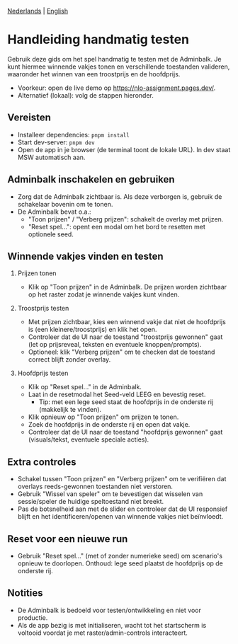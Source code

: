 [Nederlands](MANUAL_TESTING.nl.md) | [English](MANUAL_TESTING.md)

# Handleiding handmatig testen

Gebruik deze gids om het spel handmatig te testen met de Adminbalk. Je kunt hiermee winnende vakjes tonen en verschillende toestanden valideren, waaronder het winnen van een troostprijs en de hoofdprijs.

- Voorkeur: open de live demo op https://nlo-assignment.pages.dev/.
- Alternatief (lokaal): volg de stappen hieronder.

## Vereisten
- Installeer dependencies: `pnpm install`
- Start dev-server: `pnpm dev`
- Open de app in je browser (de terminal toont de lokale URL). In dev staat MSW automatisch aan.

## Adminbalk inschakelen en gebruiken
- Zorg dat de Adminbalk zichtbaar is. Als deze verborgen is, gebruik de schakelaar bovenin om te tonen.
- De Adminbalk bevat o.a.:
  - "Toon prijzen" / "Verberg prijzen": schakelt de overlay met prijzen.
  - "Reset spel…": opent een modal om het bord te resetten met optionele seed.

## Winnende vakjes vinden en testen
1) Prijzen tonen
   - Klik op "Toon prijzen" in de Adminbalk. De prijzen worden zichtbaar op het raster zodat je winnende vakjes kunt vinden.

2) Troostprijs testen
   - Met prijzen zichtbaar, kies een winnend vakje dat niet de hoofdprijs is (een kleinere/troostprijs) en klik het open.
   - Controleer dat de UI naar de toestand "troostprijs gewonnen" gaat (let op prijsreveal, teksten en eventuele knoppen/prompts).
   - Optioneel: klik "Verberg prijzen" om te checken dat de toestand correct blijft zonder overlay.

3) Hoofdprijs testen
   - Klik op "Reset spel…" in de Adminbalk.
   - Laat in de resetmodal het Seed-veld LEEG en bevestig reset.
     - Tip: met een lege seed staat de hoofdprijs in de onderste rij (makkelijk te vinden).
   - Klik opnieuw op "Toon prijzen" om prijzen te tonen.
   - Zoek de hoofdprijs in de onderste rij en open dat vakje.
   - Controleer dat de UI naar de toestand "hoofdprijs gewonnen" gaat (visuals/tekst, eventuele speciale acties).

## Extra controles
- Schakel tussen "Toon prijzen" en "Verberg prijzen" om te verifiëren dat overlays reeds-gewonnen toestanden niet verstoren.
- Gebruik "Wissel van speler" om te bevestigen dat wisselen van sessie/speler de huidige speltoestand niet breekt.
- Pas de botsnelheid aan met de slider en controleer dat de UI responsief blijft en het identificeren/openen van winnende vakjes niet beïnvloedt.

## Reset voor een nieuwe run
- Gebruik "Reset spel…" (met of zonder numerieke seed) om scenario's opnieuw te doorlopen. Onthoud: lege seed plaatst de hoofdprijs op de onderste rij.

## Notities
- De Adminbalk is bedoeld voor testen/ontwikkeling en niet voor productie.
- Als de app bezig is met initialiseren, wacht tot het startscherm is voltooid voordat je met raster/admin-controls interacteert.
